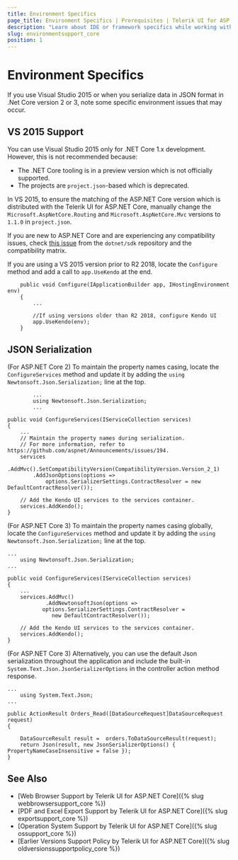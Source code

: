 ```yaml
---
title: Environment Specifics
page_title: Environment Specifics | Prerequisites | Telerik UI for ASP.NET Core
description: "Learn about IDE or framework specifics while working with Progress Telerik UI for ASP.NET Core (aka MVC 6 or ASP.NET Core MVC) and Visual Studio."
slug: environmentsupport_core
position: 1
---
```


# Environment Specifics

If you use Visual Studio 2015 or when you serialize data in JSON format in .Net Core version 2 or 3, note some specific environment issues that may occur.   

## VS 2015 Support

You can use Visual Studio 2015 only for .NET Core 1.x development. However, this is not recommended because:
* The .NET Core tooling is in a preview version which is not officially supported.
* The projects are `project.json`-based which is deprecated.

In VS 2015, to ensure the matching of the ASP.NET Core version which is distributed with the Telerik UI for ASP.NET Core, manually change the `Microsoft.AspNetCore.Routing` and `Microsoft.AspNetCore.Mvc` versions to `1.1.0` in `project.json`.

If you are new to ASP.NET Core and are experiencing any compatibility issues, check [this issue](https://github.com/dotnet/sdk/issues/3124) from the `dotnet/sdk` repository and the compatibility matrix.

If you are using a VS 2015 version prior to R2 2018, locate the `Configure` method and add a call to `app.UseKendo` at the end.

		public void Configure(IApplicationBuilder app, IHostingEnvironment env)
		{
			...

			//If using versions older than R2 2018, configure Kendo UI
			app.UseKendo(env);
		}

## JSON Serialization

(For ASP.NET Core 2) To maintain the property names casing, locate the `ConfigureServices` method and update it by adding the `using Newtonsoft.Json.Serialization;` line at the top.

			...
			using Newtonsoft.Json.Serialization;
			...

    public void ConfigureServices(IServiceCollection services)
	{
		...
		// Maintain the property names during serialization.
		// For more information, refer to https://github.com/aspnet/Announcements/issues/194.
		services
			.AddMvc().SetCompatibilityVersion(CompatibilityVersion.Version_2_1)
			.AddJsonOptions(options =>
				options.SerializerSettings.ContractResolver = new DefaultContractResolver());

		// Add the Kendo UI services to the services container.
		services.AddKendo();
	}

(For ASP.NET Core 3) To maintain the property names casing globally, locate the `ConfigureServices` method and update it by adding the `using Newtonsoft.Json.Serialization;` line at the top.

	...
	  	using Newtonsoft.Json.Serialization;
	...

    public void ConfigureServices(IServiceCollection services)
	{
		...
		services.AddMvc()
		        .AddNewtonsoftJson(options =>
			   options.SerializerSettings.ContractResolver =
			      new DefaultContractResolver());

		// Add the Kendo UI services to the services container.
		services.AddKendo();
	}

(For ASP.NET Core 3) Alternatively, you can use the default Json serialization throughout the application and include the built-in `System.Text.Json.JsonSerializerOptions` in the controller action method response.

	...
		using System.Text.Json;
	...

	public ActionResult Orders_Read([DataSourceRequest]DataSourceRequest request)
    {

        DataSourceResult result =  orders.ToDataSourceResult(request);
        return Json(result, new JsonSerializerOptions() { PropertyNameCaseInsensitive = false });
    }	

## See Also

* [Web Browser Support by Telerik UI for ASP.NET Core]({% slug webbrowsersupport_core %})
* [PDF and Excel Export Support by Telerik UI for ASP.NET Core]({% slug exportsupport_core %})
* [Operation System Support by Telerik UI for ASP.NET Core]({% slug ossupport_core %})
* [Earlier Versions Support Policy by Telerik UI for ASP.NET Core]({% slug oldversionssupportpolicy_core %})
